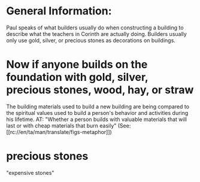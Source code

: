 # General Information:

Paul speaks of what builders usually do when constructing a building to describe what the teachers in Corinth are actually doing. Builders usually only use gold, silver, or precious stones as decorations on buildings.

# Now if anyone builds on the foundation with gold, silver, precious stones, wood, hay, or straw

The building materials used to build a new building are being compared to the spiritual values used to build a person's behavior and activities during his lifetime. AT: "Whether a person builds with valuable materials that will last or with cheap materials that burn easily" (See: [[rc://en/ta/man/translate/figs-metaphor]])

# precious stones

"expensive stones"

